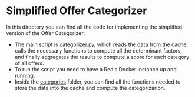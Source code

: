 # Simplified Offer Categorizer

In this directory you can find all the code for implementing the simplified version of the Offer Categorizer:
- The main script is [categorizer.py][category_script], which reads the data from the cache, calls the necessary functions to compute 
  all the determinant factors, and finally aggregates the results to compute a score for each category of all offers.
- To run the script you need to have a Redis Docker instance up and running.
- Inside the [categories][category_folder] folder, you can find all the functions needed to store the data into the cache and
  compute the categorizarion.

[category_script]: https://github.com/alexmartinezmiguel/TFM-Travels-Offers-Classification/blob/main/BPR/Simplified-OC/categorizer.py
[category_folder]: https://github.com/alexmartinezmiguel/TFM-Travels-Offers-Classification/tree/main/BPR/Simplified-OC/categories
